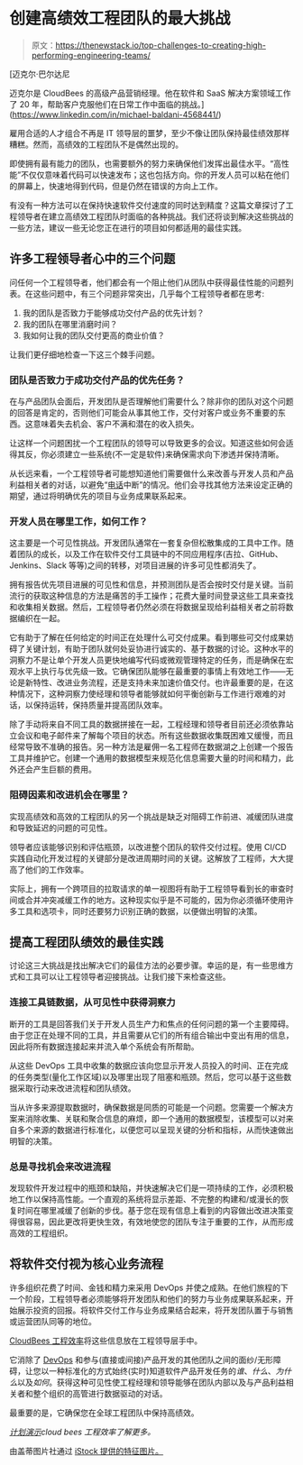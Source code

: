 # 创建高绩效工程团队的最大挑战

> 原文：<https://thenewstack.io/top-challenges-to-creating-high-performing-engineering-teams/>

[](https://www.linkedin.com/in/michael-baldani-4568441/)

 [迈克尔·巴尔达尼

迈克尔是 CloudBees 的高级产品营销经理。他在软件和 SaaS 解决方案领域工作了 20 年，帮助客户克服他们在日常工作中面临的挑战。](https://www.linkedin.com/in/michael-baldani-4568441/) [](https://www.linkedin.com/in/michael-baldani-4568441/)

雇用合适的人才组合不再是 IT 领导层的噩梦，至少不像让团队保持最佳绩效那样糟糕。然而，高绩效的工程团队不是偶然出现的。

即使拥有最有能力的团队，也需要额外的努力来确保他们发挥出最佳水平。“高性能”不仅仅意味着代码可以快速发布；这也包括方向。你的开发人员可以粘在他们的屏幕上，快速地得到代码，但是仍然在错误的方向上工作。

有没有一种方法可以在保持快速软件交付速度的同时达到精度？这篇文章探讨了工程领导者在建立高绩效工程团队时面临的各种挑战。我们还将谈到解决这些挑战的一些方法，建议一些无论您正在进行的项目如何都适用的最佳实践。

## 许多工程领导者心中的三个问题

问任何一个工程领导者，他们都会有一个阻止他们从团队中获得最佳性能的问题列表。在这些问题中，有三个问题非常突出，几乎每个工程领导者都在思考:

1.  我的团队是否致力于能够成功交付产品的优先计划？
2.  我的团队在哪里消磨时间？
3.  我如何让我的团队交付更高的商业价值？

让我们更仔细地检查一下这三个棘手问题。

### 团队是否致力于成功交付产品的优先任务？

在与产品团队会面后，开发团队是否理解他们需要什么？除非你的团队对这个问题的回答是肯定的，否则他们可能会从事其他工作，交付对客户或业务不重要的东西。这意味着失去机会、客户不满和潜在的收入损失。

让这样一个问题困扰一个工程团队的领导可以导致更多的会议。知道这些如何会适得其反，你必须建立一些系统(不一定是软件)来确保需求向下渗透并保持清晰。

从长远来看，一个工程领导者可能想知道他们需要做什么来改善与开发人员和产品利益相关者的对话，以避免“[电话](https://en.wikipedia.org/wiki/Telephone_(game))中断”的情况。他们会寻找其他方法来设定正确的期望，通过将明确优先的项目与业务成果联系起来。

### 开发人员在哪里工作，如何工作？

这主要是一个可见性挑战。开发团队通常在一套复杂但松散集成的工具中工作。随着团队的成长，以及工作在软件交付工具链中的不同应用程序(吉拉、GitHub、Jenkins、Slack 等等)之间的转移，对项目进展的许多可见性都消失了。

拥有报告优先项目进展的可见性和信息，并预测团队是否会按时交付是关键。当前流行的获取这种信息的方法是痛苦的手工操作；花费大量时间登录这些工具来查找和收集相关数据。然后，工程领导者仍然必须在将数据呈现给利益相关者之前将数据编织在一起。

它有助于了解在任何给定的时间正在处理什么可交付成果。看到哪些可交付成果妨碍了关键计划，有助于团队就何处妥协进行诚实的、基于数据的讨论。这种水平的洞察力不是让单个开发人员更快地编写代码或微观管理特定的任务，而是确保在宏观水平上执行与优先级一致。它确保团队能够在最重要的事情上有效地工作——无论是新特性、改进业务流程，还是支持未来加速价值交付。也许最重要的是，在这种情况下，这种洞察力使经理和领导者能够就如何平衡创新与工作进行艰难的对话，以保持运转，保持质量并提高团队效率。

除了手动将来自不同工具的数据拼接在一起，工程经理和领导者目前还必须依靠站立会议和电子邮件来了解每个项目的状态。所有这些数据收集既困难又缓慢，而且经常导致不准确的报告。另一种方法是雇佣一名工程师在数据湖之上创建一个报告工具并维护它。创建一个通用的数据模型来规范化信息需要大量的时间和精力，此外还会产生巨额的费用。

### 阻碍因素和改进机会在哪里？

实现高绩效和高效的工程团队的另一个挑战是缺乏对阻碍工作前进、减缓团队进度和导致延迟的问题的可见性。

领导者应该能够识别和评估瓶颈，以改进整个团队的软件交付过程。使用 CI/CD 实践自动化开发过程的关键部分是改进周期时间的关键。这解放了工程师，大大提高了他们的工作效率。

实际上，拥有一个跨项目的拉取请求的单一视图将有助于工程领导看到长的审查时间或合并冲突减缓工作的地方。这种现实似乎是不可能的，因为你必须循环使用许多工具和选项卡，同时还要努力识别正确的数据，以便做出明智的决策。

## 提高工程团队绩效的最佳实践

讨论这三大挑战是找出解决它们的最佳方法的必要步骤。幸运的是，有一些思维方式和工具可以让工程领导者迎接挑战。让我们接下来检查这些。

### 连接工具链数据，从可见性中获得洞察力

断开的工具是回答我们关于开发人员生产力和焦点的任何问题的第一个主要障碍。由于您正在处理不同的工具，并且需要从它们的所有组合输出中变出有用的信息，因此将所有数据连接起来并流入单个系统会有所帮助。

从这些 DevOps 工具中收集的数据应该向您显示开发人员投入的时间、正在完成的任务类型(量化工作区域)以及哪里出现了阻塞和瓶颈。然后，您可以基于这些数据采取行动来改进流程和团队绩效。

当从许多来源提取数据时，确保数据是同质的可能是一个问题。您需要一个解决方案来消除收集、关联和聚合信息的麻烦，即一个通用的数据模型，该模型可以对来自多个来源的数据进行标准化，以便您可以呈现关键的分析和指标，从而快速做出明智的决策。

### 总是寻找机会来改进流程

发现软件开发过程中的瓶颈和缺陷，并快速解决它们是一项持续的工作，必须积极地工作以保持高性能。一个直观的系统将显示差距、不完整的构建和/或漫长的恢复时间在哪里减缓了创新的步伐。基于您在现有信息上看到的内容做出改进决策变得很容易，因此更改将更快生效，有效地使您的团队专注于重要的工作，从而形成高效的工程组织。

## 将软件交付视为核心业务流程

许多组织花费了时间、金钱和精力来采用 DevOps 并使之成熟。在他们旅程的下一个阶段，工程领导者必须能够将开发团队和他们的努力与业务成果联系起来，开始展示投资的回报。将软件交付工作与业务成果结合起来，将开发团队置于与销售或运营团队同等的地位。

[CloudBees 工程效率](https://www.cloudbees.com/products/engineering-efficiency)将这些信息放在工程领导层手中。

它消除了 [DevOps](https://thenewstack.io/demystifying-devops-essential-building-blocks-of-a-devops-approach/) 和参与(直接或间接)产品开发的其他团队之间的面纱/无形障碍，让您以一种标准化的方式始终(实时)知道软件产品开发任务的*谁*、*什么*、*为什么*以及*如何*。获得这种可见性使工程经理和领导能够在团队内部以及与产品利益相关者和整个组织的高管进行数据驱动的对话。

最重要的是，它确保您在全球工程团队中保持高绩效。

[*计划演示*](https://www.cloudbees.com/products/engineering-efficiency/demo)*cloud bees 工程效率了解更多。*

由盖蒂图片社通过 [iStock 提供的特征图片。](https://www.istockphoto.com/)

<svg xmlns:xlink="http://www.w3.org/1999/xlink" viewBox="0 0 68 31" version="1.1"><title>Group</title> <desc>Created with Sketch.</desc></svg>